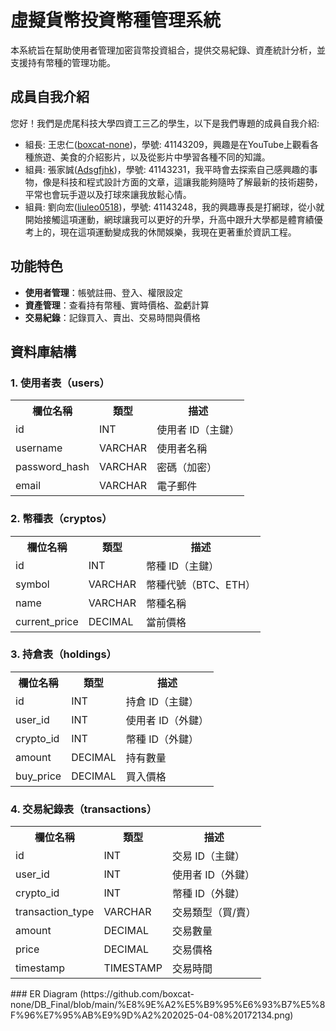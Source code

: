 # 虛擬貨幣投資幣種管理系統
本系統旨在幫助使用者管理加密貨幣投資組合，提供交易紀錄、資產統計分析，並支援持有幣種的管理功能。

## 成員自我介紹
您好！我們是虎尾科技大學四資工三乙的學生，以下是我們專題的成員自我介紹:
- 組長: 王忠仁([boxcat-none](https://github.com/boxcat-none))，學號: 41143209，興趣是在YouTube上觀看各種旅遊、美食的介紹影片，以及從影片中學習各種不同的知識。
- 組員: 張家誠([Adsgfjhk](https://github.com/Adsgfjhk))，學號: 41143231，我平時會去探索自己感興趣的事物，像是科技和程式設計方面的文章，這讓我能夠隨時了解最新的技術趨勢，平常也會玩手遊以及打球來讓我放鬆心情。
- 組員: 劉向宏([liuleo0518](https://github.com/liuleo0518))，學號: 41143248，我的興趣專長是打網球，從小就開始接觸這項運動，網球讓我可以更好的升學，升高中跟升大學都是體育績優考上的，現在這項運動變成我的休閒娛樂，我現在更著重於資訊工程。

## 功能特色
- **使用者管理**：帳號註冊、登入、權限設定  
- **資產管理**：查看持有幣種、實時價格、盈虧計算  
- **交易紀錄**：記錄買入、賣出、交易時間與價格 

## 資料庫結構
### 1. 使用者表（users）
<table>
    <tr>
        <th>欄位名稱</th>
        <th>類型</th>
        <th>描述</th>
    </tr>
    <tr>
        <td>id</td>
        <td>INT</td>
        <td>使用者 ID（主鍵）</td>
    </tr>
    <tr>
        <td>username</td>
        <td>VARCHAR</td>
        <td>使用者名稱</td>
    </tr>
    <tr>
        <td>password_hash</td>
        <td>VARCHAR</td>
        <td>密碼（加密）</td>
    </tr>
    <tr>
        <td>email</td>
        <td>VARCHAR</td>
        <td>電子郵件</td>
    </tr>
</table>

### 2. 幣種表（cryptos）
<table>
    <tr>
        <th>欄位名稱</th>
        <th>類型</th>
        <th>描述</th>
    </tr>
    <tr>
        <td>id</td>
        <td>INT</td>
        <td>幣種 ID（主鍵）</td>
    </tr>
    <tr>
        <td>symbol</td>
        <td>VARCHAR</td>
        <td>幣種代號（BTC、ETH）</td>
    </tr>
    <tr>
        <td>name</td>
        <td>VARCHAR</td>
        <td>幣種名稱</td>
    </tr>
    <tr>
        <td>current_price</td>
        <td>DECIMAL</td>
        <td>當前價格</td>
    </tr>
</table>

### 3. 持倉表（holdings）
<table>
    <tr>
        <th>欄位名稱</th>
        <th>類型</th>
        <th>描述</th>
    </tr>
    <tr>
        <td>id</td>
        <td>INT</td>
        <td>持倉 ID（主鍵）</td>
    </tr>
    <tr>
        <td>user_id</td>
        <td>INT</td>
        <td>使用者 ID（外鍵）</td>
    </tr>
    <tr>
        <td>crypto_id</td>
        <td>INT</td>
        <td>幣種 ID（外鍵）</td>
    </tr>
    <tr>
        <td>amount</td>
        <td>DECIMAL</td>
        <td>持有數量</td>
    </tr>
    <tr>
        <td>buy_price</td>
        <td>DECIMAL</td>
        <td>買入價格</td>
    </tr>
</table>

### 4. 交易紀錄表（transactions）
<table>
    <tr>
        <th>欄位名稱</th>
        <th>類型</th>
        <th>描述</th>
    </tr>
    <tr>
        <td>id</td>
        <td>INT</td>
        <td>交易 ID（主鍵）</td>
    </tr>
    <tr>
        <td>user_id</td>
        <td>INT</td>
        <td>使用者 ID（外鍵）</td>
    </tr>
    <tr>
        <td>crypto_id</td>
        <td>INT</td>
        <td>幣種 ID（外鍵）</td>
    </tr>
    <tr>
        <td>transaction_type</td>
        <td>VARCHAR</td>
        <td>交易類型（買/賣）</td>
    </tr>
    <tr>
        <td>amount</td>
        <td>DECIMAL</td>
        <td>交易數量</td>
    </tr>
    <tr>
        <td>price</td>
        <td>DECIMAL</td>
        <td>交易價格</td>
    </tr>
    <tr>
        <td>timestamp</td>
        <td>TIMESTAMP</td>
        <td>交易時間</td>
    </tr>
</table>
### ER Diagram
</table>
(https://github.com/boxcat-none/DB_Final/blob/main/%E8%9E%A2%E5%B9%95%E6%93%B7%E5%8F%96%E7%95%AB%E9%9D%A2%202025-04-08%20172134.png)
